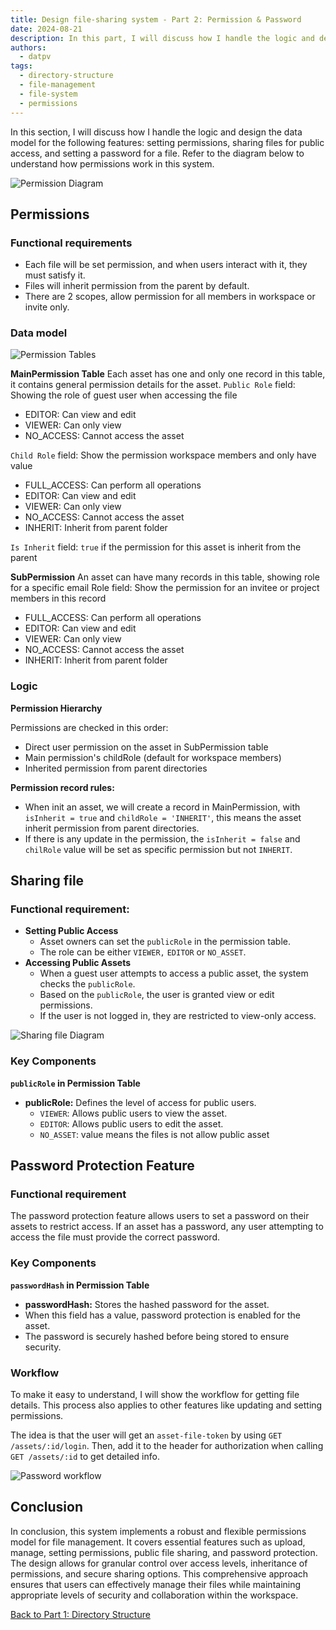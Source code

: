 ```yaml
---
title: Design file-sharing system - Part 2: Permission & Password
date: 2024-08-21
description: In this part, I will discuss how I handle the logic and design the data model for the following features: setting permissions, sharing files for public access, and setting a password for a file.
authors:
  - datpv
tags:
  - directory-structure
  - file-management
  - file-system
  - permissions
---
```


In this section, I will discuss how I handle the logic and design the data model for the following features: setting permissions, sharing files for public access, and setting a password for a file. Refer to the diagram below to understand how permissions work in this system.

![Permission Diagram](assets/design-file-sharing-system_3.webp)

## Permissions

### Functional requirements

- Each file will be set permission, and when users interact with it, they must satisfy it.
- Files will inherit permission from the parent by default.
- There are 2 scopes, allow permission for all members in workspace or invite only.

### Data model

![Permission Tables](assets/design-file-sharing-system_4.webp)

**MainPermission Table**
Each asset has one and only one record in this table, it contains general permission details for the asset.
`Public Role` field: Showing the role of guest user when accessing the file
- EDITOR: Can view and edit
- VIEWER: Can only view
- NO_ACCESS: Cannot access the asset

`Child Role` field: Show the permission workspace members and only have value
- FULL_ACCESS: Can perform all operations
- EDITOR: Can view and edit
- VIEWER: Can only view
- NO_ACCESS: Cannot access the asset
- INHERIT: Inherit from parent folder

`Is Inherit` field: `true` if the permission for this asset is inherit from the parent

**SubPermission**
An asset can have many records in this table, showing role for a specific email
Role field: Show the permission for an invitee or project members in this record
- FULL_ACCESS: Can perform all operations
- EDITOR: Can view and edit
- VIEWER: Can only view
- NO_ACCESS: Cannot access the asset
- INHERIT: Inherit from parent folder

### Logic

**Permission Hierarchy**

Permissions are checked in this order:
- Direct user permission on the asset in SubPermission table
- Main permission's childRole (default for workspace members)
- Inherited permission from parent directories

**Permission record rules:**
- When init an asset, we will create a record in MainPermission, with `isInherit = true` and `childRole = 'INHERIT'`, this means the asset inherit permission from parent directories.
- If there is any update in the permission, the `isInherit = false` and `chilRole` value will be set as specific permission but not `INHERIT`.

## Sharing file

### Functional requirement:
- **Setting Public Access**
    - Asset owners can set the `publicRole` in the permission table.
    - The role can be either `VIEWER,` `EDITOR` or `NO_ASSET`.
- **Accessing Public Assets**
    - When a guest user attempts to access a public asset, the system checks the `publicRole`.
    - Based on the `publicRole`, the user is granted view or edit permissions.
    - If the user is not logged in, they are restricted to view-only access.

![Sharing file Diagram](assets/design-file-sharing-system_5.webp)

### Key Components

**`publicRole` in Permission Table**
- **publicRole:** Defines the level of access for public users.
    - `VIEWER`: Allows public users to view the asset.
    - `EDITOR`: Allows public users to edit the asset.
    - `NO_ASSET`: value means the files is not allow public asset

## Password Protection Feature

### Functional requirement

The password protection feature allows users to set a password on their assets to restrict access.  If an asset has a password, any user attempting to access the file must provide the correct password.

### Key Components

**`passwordHash` in Permission Table**
- **passwordHash:** Stores the hashed password for the asset.
- When this field has a value, password protection is enabled for the asset.
- The password is securely hashed before being stored to ensure security.

### Workflow
To make it easy to understand, I will show the workflow for getting file details. This process also applies to other features like updating and setting permissions.

The idea is that the user will get an `asset-file-token` by using `GET /assets/:id/login`. Then, add it to the header for authorization when calling `GET /assets/:id` to get detailed info.

![Password workflow](assets/design-file-sharing-system_6.webp)

## Conclusion
In conclusion, this system implements a robust and flexible permissions model for file management. It covers essential features such as upload, manage, setting permissions, public file sharing, and password protection. The design allows for granular control over access levels, inheritance of permissions, and secure sharing options. This comprehensive approach ensures that users can effectively manage their files while maintaining appropriate levels of security and collaboration within the workspace.

[Back to Part 1: Directory Structure](https://memo.d.foundation/playground/01_literature/design-file-sharing-system-part-1-directory-structure/)
